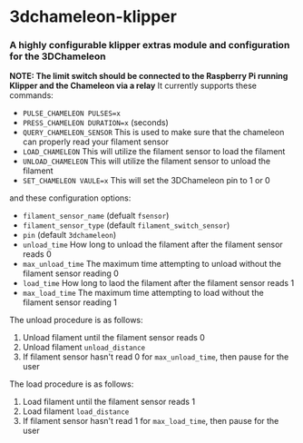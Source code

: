 # 3dchameleon-klipper
### A highly configurable klipper extras module and configuration for the 3DChameleon
**NOTE: The limit switch should be connected to the Raspberry Pi running Klipper and the Chameleon via a relay**
It currently supports these commands:
- `PULSE_CHAMELEON PULSES=x`
- `PRESS_CHAMELEON DURATION=x` (seconds)
- `QUERY_CHAMELEON_SENSOR` This is used to make sure that the chameleon can properly read your filament sensor
- `LOAD_CHAMELEON` This will utilize the filament sensor to load the filament
- `UNLOAD_CHAMELEON` This will utilize the filament sensor to unload the filament
- `SET_CHAMELEON VAULE=x` This will set the 3DChameleon pin to 1 or 0

and these configuration options:
- `filament_sensor_name` (defualt `fsensor`)
- `filament_sensor_type` (default `filament_switch_sensor`)
- `pin` (default `3dchameleon`)
- `unload_time` How long to unload the filament after the filament sensor reads 0
- `max_unload_time` The maximum time attempting to unload without the filament sensor reading 0
- `load_time` How long to laod the filament after the filament sensor reads 1
- `max_load_time` The maximum time attempting to load without the filament sensor reading 1

The unload procedure is as follows:
1. Unload filament until the filament sensor reads 0
2. Unload filament `unload_distance`
3. If filament sensor hasn't read 0 for `max_unload_time`, then pause for the user

The load procedure is as follows:
1. Load filament until the filament sensor reads 1
2. Load filament `load_distance`
3. If filament sensor hasn't read 1 for `max_load_time`, then pause for the user

